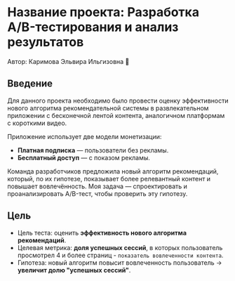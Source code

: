 # Название проекта: Разработка A/B-тестирования и анализ результатов

Автор: Каримова Эльвира Ильгизовна 🙂

## Введение
Для данного проекта необходимо было провести оценку эффективности нового алгоритма рекомендательной системы в развлекательном приложении с бесконечной лентой контента, аналогичном платформам с короткими видео.

Приложение использует две модели монетизации:

- **Платная подписка** — пользователи без рекламы.
- **Бесплатный доступ** — с показом рекламы.

Команда разработчиков предложила новый алгоритм рекомендаций, который, по их гипотезе, показывает более релевантный контент и повышает вовлечённость. Моя задача — спроектировать и проанализировать A/B-тест, чтобы проверить эту гипотезу.

## Цель

- Цель теста: оценить **эффективность нового алгоритма рекомендаций**.
- Целевая метрика: **доля успешных сессий**, в которых пользователь просмотрел 4 и более страниц - `показатель вовлеченности контента`.
- Гипотеза: новый алгоритм повысит вовлеченность пользователь -> **увеличит долю "успешных сессий"**.

